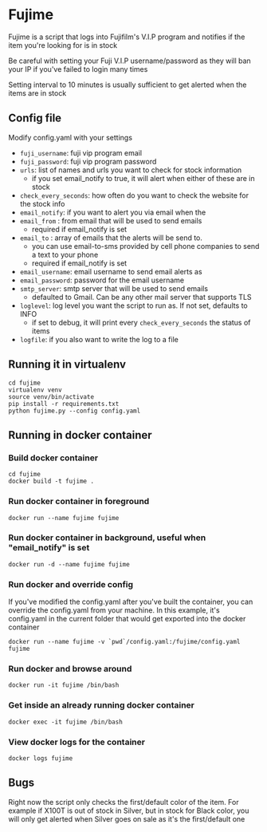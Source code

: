 # Fujime
Fujime is a script that logs into Fujifilm's V.I.P program and notifies if the item you're looking for is in stock

Be careful with setting your Fuji V.I.P username/password as they will ban your IP if you've failed to login many times

Setting interval to 10 minutes is usually sufficient to get alerted when the items are in stock

## Config file

Modify config.yaml with your settings

- `fuji_username`: fuji vip program email
- `fuji_password`: fuji vip program password
- `urls`: list of names and urls you want to check for stock information
  - if you set email_notify to true, it will alert when either of these are in stock
- `check_every_seconds`: how often do you want to check the website for the stock info
- `email_notify`: if you want to alert you via email when the 
- `email_from` : from email that will be used to send emails
  - required if email_notify is set
- `email_to` : array of emails that the alerts will be send to. 
  - you can use email-to-sms provided by cell phone companies to send a text to your phone
  - required if email_notify is set
- `email_username`: email username to send email alerts as
- `email_password`: password for the email username
- `smtp_server`: smtp server that will be used to send emails
  - defaulted to Gmail. Can be any other mail server that supports TLS
- `loglevel`: log level you want the script to run as. If not set, defaults to INFO
  - if set to debug, it will print every `check_every_seconds` the status of items
- `logfile`: if you also want to write the log to a file

## Running it in virtualenv

```
cd fujime
virtualenv venv
source venv/bin/activate
pip install -r requirements.txt
python fujime.py --config config.yaml
```

## Running in docker container

### Build docker container
```
cd fujime
docker build -t fujime .
```

### Run docker container in foreground
```
docker run --name fujime fujime
```

### Run docker container in background, useful when "email_notify" is set
```
docker run -d --name fujime fujime
```

### Run docker and override config
If you've modified the config.yaml after you've built the container, you can override the config.yaml from your machine.
In this example, it's config.yaml in the current folder that would get exported into the docker container

```
docker run --name fujime -v `pwd`/config.yaml:/fujime/config.yaml fujime
```

### Run docker and browse around
```
docker run -it fujime /bin/bash
```

### Get inside an already running docker container
```
docker exec -it fujime /bin/bash
```

### View docker logs for the container
```
docker logs fujime
```

## Bugs

Right now the script only checks the first/default color of the item. For example if X100T is out of stock in Silver, but in stock for Black color, you will only get alerted when Silver goes on sale as it's the first/default one
